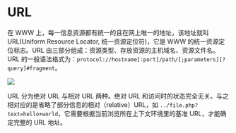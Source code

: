 # URL

在 WWW 上，每一信息资源都有统一的且在网上唯一的地址，该地址就叫 URL(Uniform Resource Locator, 统一资源定位符)，它是 WWW 的统一资源定位标志。URL 由三部分组成：资源类型、存放资源的主机域名、资源文件名。URL 的一般语法格式为：`protocol://hostname[:port]/path/[;parameters][?query]#fragment`。

![](https://i.postimg.cc/wxbh4j9h/image.png)

URL 分为绝对 URL 与相对 URL 两种。绝对 URL 和访问时的状态完全无关。与之相对应的是省略了部分信息的相对（relative）URL，如 `../file.php?text=hello+world`，它需要根据当前浏览所在上下文环境里的基准 URL，才能确定完整的 URL 地址。
